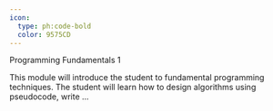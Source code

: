 ```yaml
---
icon:
  type: ph:code-bold
  color: 9575CD
---
```

Programming Fundamentals 1

This module will introduce the student to fundamental programming techniques. The student will learn how to design algorithms using pseudocode, write  ... 
